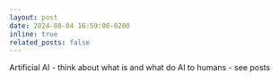 ```yaml
---
layout: post
date: 2024-08-04 16:59:00-0200
inline: true
related_posts: false
---
```


Artificial AI - think about what is and what do AI to humans - see posts
